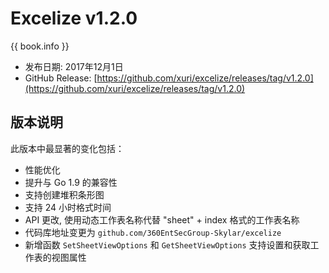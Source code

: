 # Excelize v1.2.0

{{ book.info }}

* 发布日期: 2017年12月1日
* GitHub Release: [https://github.com/xuri/excelize/releases/tag/v1.2.0](https://github.com/xuri/excelize/releases/tag/v1.2.0)

## 版本说明

此版本中最显著的变化包括：

* 性能优化
* 提升与 Go 1.9 的兼容性
* 支持创建堆积条形图
* 支持 24 小时格式时间
* API 更改, 使用动态工作表名称代替 "sheet" + index 格式的工作表名称
* 代码库地址变更为 `github.com/360EntSecGroup-Skylar/excelize`
* 新增函数 `SetSheetViewOptions` 和 `GetSheetViewOptions` 支持设置和获取工作表的视图属性
